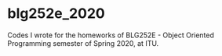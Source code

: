 # blg252e_2020
 Codes I wrote for the homeworks of BLG252E - Object Oriented Programming semester of Spring 2020, at ITU.
